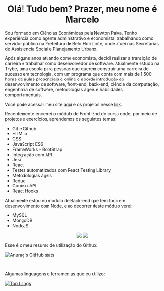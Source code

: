 <H1 align="center">Olá! Tudo bem? Prazer, meu nome é Marcelo</H1>
<p>Sou formado em Ciências Econômicas pela Newton Paiva. Tenho experiência como agente administrativo e economista, trabalhando como servidor público na Prefeitura de Belo Horizonte, onde atuei nas Secretarias de Assistencia Social e Planejamento Urbano.</p>
<p>Após alguns anos atuando como economista, decidi realizar a transição de carreira e trabalhar como desenvolvedor de software. Atualmente estudo na Trybe, uma escola para pessoas que querem construir uma carreira de sucesso em tecnologia, com um programa que conta com mais de 1.500 horas de aulas presenciais e online
e aborda introdução ao desenvolvimento de software, front-end, back-end, ciência da computação, engenharia de software, metodologias ágeis e habilidades comportamentais.</p>
<p>Você pode acessar meu site <a href="" target="_blank">aqui</a> e os projetos nesse <a href="" target="_blank">link</a>.</p>
<p>Recentemente encerrei o módulo de Front-End do curso onde, por meio de projetos e exercícios, aprendemos os seguintes temas:</p>
<ul>
  <li>Git e Github</li>
  <li>HTML5</li>
  <li>CSS</li>
  <li>JavaScript ES6</li>
  <li>FrameWorks - BootStrap</li>
  <li>Integração com API</li>
  <li>Jest</li>
  <li>React</li>
  <li>Testes automatizados com React Testing Library</li>
  <li>Metodologias ágeis</li>
  <li>Redux</li>
  <li>Context API</li>
  <li>React Hooks</li>
</ul>
<p>Atualmente estou no módulo de Back-end que tem foco em desenvolvimento com Node, e ao decorrer deste módulo verei:</p>
<ul>
  <li>MySQL</li>
  <li>MongoDB</li>
  <li>NodeJS</li>
</ul>
<!-- Meus interesses pessoais:
- <b>Estudar:</b> Periodicamente escolho um assunto que me interessa e costumo me aprofundar bastante, o assunto da vez é investimentos no exterior.
- <b>Otaku e Nerd:</b> Um pouco longe dos meus velhos tempos rs, mas ainda acompanho alguns mangás e histórias da cultura nerd.
- <b>Viajar de Moto:</b> Tenho como grande paixão as motos custom, gosto de estudar sobre sua mecânica e principalmente pegar estrada!
- <b>Ações Sociais:</b> Ter a oportunidade de impactar positivamente a vida das pessoas é algo que me faz bem. No momento participo de um projeto que arrecada brinquedos e doces para o dia das crianças e Natal.
Gosto muito de conversar e trocar experiências, caso queira falar comigo pode me contatar pelo meu Linkedin ou por e-mail nos botões abaixo: -->
<p align="center">
  <a href="https://www.linkedin.com/in/marcelo-campos66/">
    <img href="https://www.linkedin.com/in/marcelo-campos66/" src="https://img.shields.io/badge/LinkedIn-0077B5?style=for-the-badge&logo=linkedin&logoColor=white"/>
  </a>
  <a href="mailto:marcelo.campos.economista@gmail.com?subject=Olá!">
    <img src="https://img.shields.io/badge/Gmail-D14836?style=for-the-badge&logo=gmail&logoColor=white" />
  </a>
</p>
<p>Esse é o meu resumo de utilização do Github:</p>

![Anurag's GitHub stats](https://github-readme-stats.vercel.app/api?username=marcelocampos66&show_icons=true&theme=tokyonight)

<br/>

<p>Algumas linguagens e ferramentas que eu utilizo:</p>

[![Top Langs](https://github-readme-stats.vercel.app/api/top-langs/?username=marcelocampos66)](https://github.com/marcelocampos66/github-readme-stats)
